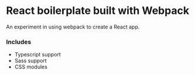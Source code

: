 # React boilerplate built with Webpack
An experiment in using webpack to create a React app.

### Includes
- Typescript support
- Sass support
- CSS modules

